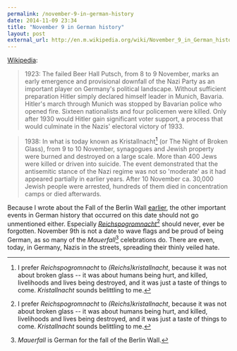 ```yaml
---
permalink: /november-9-in-german-history
date: 2014-11-09 23:34
title: "November 9 in German history"
layout: post
external_url: http://en.m.wikipedia.org/wiki/November_9_in_German_history
---
```

[Wikipedia](http://en.m.wikipedia.org/wiki/November_9_in_German_history):

>1923: The failed Beer Hall Putsch, from 8 to 9 November, marks an early emergence and provisional downfall of the Nazi Party as an important player on Germany's political landscape. Without sufficient preparation Hitler simply declared himself leader in Munich, Bavaria. Hitler's march through Munich was stopped by Bavarian police who opened fire. Sixteen nationalists and four policemen were killed. Only after 1930 would Hitler gain significant voter support, a process that would culminate in the Nazis' electoral victory of 1933.

>1938: In what is today known as Kristallnacht[^pogrom] (or The Night of Broken Glass), from 9 to 10 November, synagogues and Jewish property were burned and destroyed on a large scale. More than 400 Jews were killed or driven into suicide. The event demonstrated that the antisemitic stance of the Nazi regime was not so 'moderate' as it had appeared partially in earlier years. After 10 November ca. 30,000 Jewish people were arrested, hundreds of them died in concentration camps or died afterwards.

Because I wrote about the Fall of the Berlin Wall [earlier](http://acid.pink/on-the-25th-anniversary-of-the-fall-of-the-berlin-wall/), the other important events in German history that occurred on this date should not go unmentioned either. Especially [*Reichspogromnacht*](http://en.m.wikipedia.org/wiki/Kristallnacht)[^pogrom] should never, ever be forgotten. November 9th is not a date to wave flags and be proud of being German, as so many of the *Mauerfall*[^fall] celebrations do. There are even, today, in Germany, Nazis in the streets, spreading their thinly veiled hate.

[^pogrom]: I prefer *Reichspogromnacht* to *(Reichs)kristallnacht*, because it was not about broken glass -- it was about humans being hurt, and killed, livelihoods and lives being destroyed, and it was just a taste of things to come. *Kristallnacht* sounds belittling to me.

[^fall]: *Mauerfall* is German for the fall of the Berlin Wall.